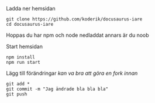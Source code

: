 Ladda ner hemsidan

```shell
git clone https://github.com/koderik/docusaurus-iare
cd docusaurus-iare
```

Hoppas du har npm och node nedladdat annars är du noob

Start hemsidan
```shell
npm install
npm run start
```

Lägg till förändringar *kan va bra att göra en fork innan*
```shell
git add *
git commit -m "Jag ändrade bla bla bla"
git push
```

